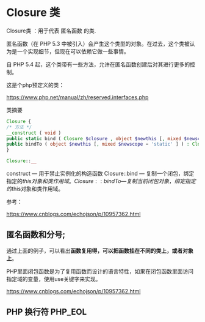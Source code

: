 # Closure 类



Closure类 ：用于代表 匿名函数 的类.

匿名函数（在 PHP 5.3 中被引入）会产生这个类型的对象。在过去，这个类被认为是一个实现细节，但现在可以依赖它做一些事情。

自 PHP 5.4 起，这个类带有一些方法，允许在匿名函数创建后对其进行更多的控制。



这是个php预定义的类：

<https://www.php.net/manual/zh/reserved.interfaces.php>

类摘要

```php
Closure {
/* 方法 */
__construct ( void )
public static bind ( Closure $closure , object $newthis [, mixed $newscope = 'static' ] ) : Closure
public bindTo ( object $newthis [, mixed $newscope = 'static' ] ) : Closure
}

Closure::__
```



construct — 用于禁止实例化的构造函数
Closure::bind — 复制一个闭包，绑定指定的$this对象和类作用域。
Closure::bindTo — 复制当前闭包对象，绑定指定的$this对象和类作用域。

参考：

<https://www.cnblogs.com/echojson/p/10957362.html>



## 匿名函数和分号;



通过上面的例子，可以看出**函数复用得，可以把函数挂在不同的类上，或者对象上**。



PHP里面闭包函数是为了复用函数而设计的语言特性，如果在闭包函数里面访问指定域的变量，使用use关键字来实现。

<https://www.cnblogs.com/echojson/p/10957362.html>



## PHP 换行符 PHP_EOL







